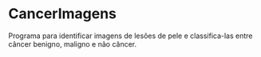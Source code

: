 # CancerImagens
Programa para identificar imagens de lesões de pele e classifica-las entre câncer benigno, maligno e não câncer. 
